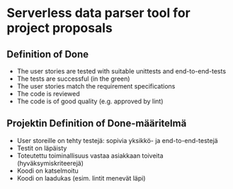 # Serverless data parser tool for project proposals

## Definition of Done
- The user stories are tested with suitable unittests and end-to-end-tests
- The tests are successful (in the green) 
- The user stories match the requirement specifications
- The code is reviewed
- The code is of good quality (e.g. approved by lint)

## Projektin Definition of Done-määritelmä  
- User storeille on tehty testejä: sopivia yksikkö- ja end-to-end-testejä
- Testit on läpäisty
- Toteutettu toiminallisuus vastaa asiakkaan toiveita (hyväksymiskriteerejä)
- Koodi on katselmoitu
- Koodi on laadukas (esim. lintit menevät läpi)
